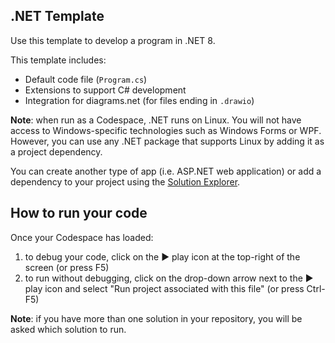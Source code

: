 ## .NET Template

Use this template to develop a program in .NET 8.

This template includes:

- Default code file (`Program.cs`)
- Extensions to support C# development
- Integration for diagrams.net (for files ending in `.drawio`)

**Note**: when run as a Codespace, .NET runs on Linux. You will not have access to Windows-specific technologies such as Windows Forms or WPF. However, you can use any .NET package that supports Linux by adding it as a project dependency.

You can create another type of app (i.e. ASP.NET web application) or add a dependency to your project using the [Solution Explorer](https://code.visualstudio.com/docs/csharp/project-management).

## How to run your code

Once your Codespace has loaded:

1. to debug your code, click on the ▶️ play icon at the top-right of the screen (or press F5)
2. to run without debugging, click on the drop-down arrow next to the ▶️ play icon and select "Run project associated with this file" (or press Ctrl-F5)

**Note**: if you have more than one solution in your repository, you will be asked which solution to run.
